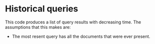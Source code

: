 # Historical queries

This code produces a list of query results with decreasing time.
The assumptions that this makes are:
- The most resent query has all the documents that were ever present.
